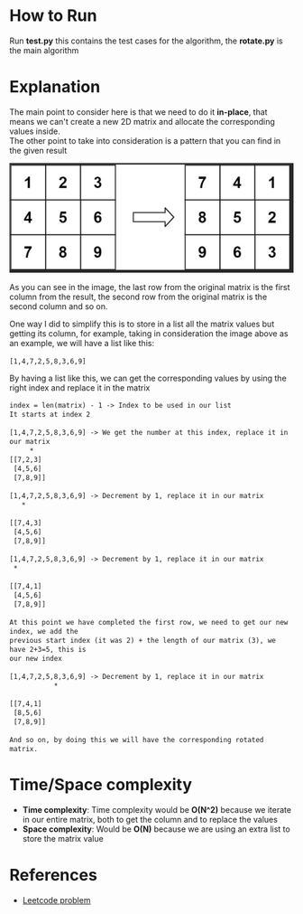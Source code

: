 # How to Run

Run **test.py** this contains the test cases for the algorithm, the **rotate.py** is the main algorithm </br>

# Explanation

The main point to consider here is that we need to do it **in-place**, that means we can't create a new 2D matrix and allocate the corresponding values inside. </br>
The other point to take into consideration is a pattern that you can find in the given result </br>

![Example result](https://github.com/EdPeReg/Leetcode/blob/ec62ab65c4809273d80b25fe63194451a184de4a/Rotate%20Image/images/solved.png)

As you can see in the image, the last row from the original matrix is the first column from the result, the second row from the original matrix is the second column and so on. </br>

One way I did to simplify this is to store in a list all the matrix values but getting its column, for example, taking in consideration the image above as an example, we will have a list like this: </br>

```[1,4,7,2,5,8,3,6,9]```

By having a list like this, we can get the corresponding values by using the right index and replace it in the matrix </br>

```
index = len(matrix) - 1 -> Index to be used in our list
It starts at index 2

[1,4,7,2,5,8,3,6,9] -> We get the number at this index, replace it in our matrix 
     *
[[7,2,3]
 [4,5,6]
 [7,8,9]]

[1,4,7,2,5,8,3,6,9] -> Decrement by 1, replace it in our matrix
   *

[[7,4,3]
 [4,5,6]
 [7,8,9]]

[1,4,7,2,5,8,3,6,9] -> Decrement by 1, replace it in our matrix
 *

[[7,4,1]
 [4,5,6]
 [7,8,9]]

At this point we have completed the first row, we need to get our new index, we add the 
previous start index (it was 2) + the length of our matrix (3), we have 2+3=5, this is 
our new index

[1,4,7,2,5,8,3,6,9] -> Decrement by 1, replace it in our matrix
           *

[[7,4,1]
 [8,5,6]
 [7,8,9]]

And so on, by doing this we will have the corresponding rotated matrix.
```

# Time/Space complexity

- **Time complexity**: Time complexity would be **O(N^2)** because we iterate in our entire matrix, both to get the column and to replace the values </br>
- **Space complexity**: Would be **O(N)** because we are using an extra list to store the matrix value </br>

# References

- [Leetcode problem](https://leetcode.com/problems/rotate-image/description/)
